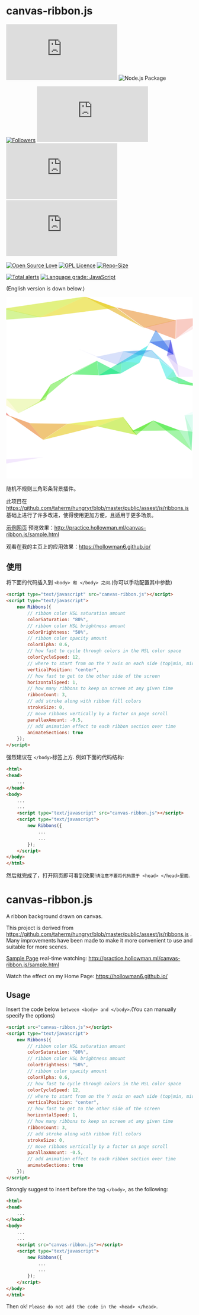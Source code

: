 # canvas-ribbon.js

[![last-commit](https://img.shields.io/github/last-commit/HollowMan6/canvas-ribbon.js)](../../graphs/commit-activity)
![Node.js Package](https://github.com/HollowMan6/canvas-ribbon.js/workflows/Node.js%20Package/badge.svg)

[![Followers](https://img.shields.io/github/followers/HollowMan6?style=social)](https://github.com/HollowMan6?tab=followers)
[![watchers](https://img.shields.io/github/watchers/HollowMan6/canvas-ribbon.js?style=social)](../../watchers)
[![stars](https://img.shields.io/github/stars/HollowMan6/canvas-ribbon.js?style=social)](../../stargazers)
[![forks](https://img.shields.io/github/forks/HollowMan6/canvas-ribbon.js?style=social)](../../network/members)

[![Open Source Love](https://img.shields.io/badge/-%E2%9D%A4%20Open%20Source-Green?style=flat-square&logo=Github&logoColor=white&link=https://hollowman6.github.io/fund.html)](https://hollowman6.github.io/fund.html)
[![GPL Licence](https://img.shields.io/badge/license-GPL-blue)](https://opensource.org/licenses/GPL-3.0/)
[![Repo-Size](https://img.shields.io/github/repo-size/HollowMan6/canvas-ribbon.js.svg)](../../archive/master.zip)

[![Total alerts](https://img.shields.io/lgtm/alerts/g/HollowMan6/canvas-ribbon.js.svg?logo=lgtm&logoWidth=18)](https://lgtm.com/projects/g/HollowMan6/canvas-ribbon.js/alerts/)
[![Language grade: JavaScript](https://img.shields.io/lgtm/grade/javascript/g/HollowMan6/canvas-ribbon.js.svg?logo=lgtm&logoWidth=18)](https://lgtm.com/projects/g/HollowMan6/canvas-ribbon.js/context:javascript)

(English version is down below.)

![sample](sample.png)

随机不规则三角彩条背景插件。

此项目在 https://github.com/taherm/hungryr/blob/master/public/assest/js/ribbons.js 基础上进行了许多改进，使得使用更加方便，且适用于更多场景。

[示例网页](sample.html) 预览效果：http://practice.hollowman.ml/canvas-ribbon.js/sample.html

观看在我的主页上的应用效果：https://hollowman6.github.io/ 

## 使用

将下面的代码插入到 `<body> 和 </body> 之间`.(你可以手动配置其中参数)

```html
<script type="text/javascript" src="canvas-ribbon.js"></script>
<script type="text/javascript">
	new Ribbons({
		// ribbon color HSL saturation amount
		colorSaturation: "80%",
		// ribbon color HSL brightness amount
		colorBrightness: "50%",
		// ribbon color opacity amount
		colorAlpha: 0.6,
		// how fast to cycle through colors in the HSL color space
		colorCycleSpeed: 12,
		// where to start from on the Y axis on each side (top|min, middle|center, bottom|max, random)
		verticalPosition: "center",
		// how fast to get to the other side of the screen
		horizontalSpeed: 1,
		// how many ribbons to keep on screen at any given time
		ribbonCount: 3,
		// add stroke along with ribbon fill colors
		strokeSize: 0,
		// move ribbons vertically by a factor on page scroll
		parallaxAmount: -0.5,
		// add animation effect to each ribbon section over time
		animateSections: true
	});
</script>
```

强烈建议在 `</body>`标签上方. 例如下面的代码结构:

```html
<html>
<head>
	...
</head>
<body>
	...
	...
	<script type="text/javascript" src="canvas-ribbon.js"></script>
	<script type="text/javascript">
        new Ribbons({
			...
			...
        });
    </script>
</body>
</html>
```

然后就完成了，打开网页即可看到效果!`请注意不要将代码置于 <head> </head>里面`.

# canvas-ribbon.js

A ribbon background drawn on canvas.

This project is derived from https://github.com/taherm/hungryr/blob/master/public/assest/js/ribbons.js . Many improvements have been made to make it more convenient to use and suitable for more scenes.

[Sample Page](sample.html) real-time watching: http://practice.hollowman.ml/canvas-ribbon.js/sample.html

Watch the effect on my Home Page: https://hollowman6.github.io/ 

## Usage

Insert the code below `between <body> and </body>`.(You can manually specify the options)

```html
<script src="canvas-ribbon.js"></script>
<script type="text/javascript">
	new Ribbons({
		// ribbon color HSL saturation amount
		colorSaturation: "80%",
		// ribbon color HSL brightness amount
		colorBrightness: "50%",
		// ribbon color opacity amount
		colorAlpha: 0.6,
		// how fast to cycle through colors in the HSL color space
		colorCycleSpeed: 12,
		// where to start from on the Y axis on each side (top|min, middle|center, bottom|max, random)
		verticalPosition: "center",
		// how fast to get to the other side of the screen
		horizontalSpeed: 1,
		// how many ribbons to keep on screen at any given time
		ribbonCount: 3,
		// add stroke along with ribbon fill colors
		strokeSize: 0,
		// move ribbons vertically by a factor on page scroll
		parallaxAmount: -0.5,
		// add animation effect to each ribbon section over time
		animateSections: true
	});
</script>
```

Strongly suggest to insert before the tag `</body>`, as the following:

```html
<html>
<head>
	...
</head>
<body>
	...
	...
	<script src="canvas-ribbon.js"></script>
	<script type="text/javascript">
        new Ribbons({
			...
			...
        });
    </script>
</body>
</html>
```

Then ok! `Please do not add the code in the <head> </head>`.
